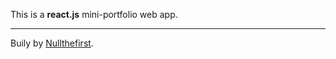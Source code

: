 This is a **react.js** mini-portfolio web app.

- - -

Buily by [Nullthefirst](https://github.com/Usheninte).